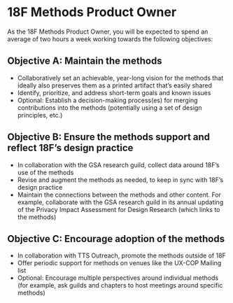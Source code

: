 # 18F Methods Product Owner

As the 18F Methods Product Owner, you will be expected to spend an average of two hours a week working towards the following objectives:

## Objective A: Maintain the methods

- Collaboratively set an achievable, year-long vision for the methods that ideally also preserves them as a printed artifact that’s easily shared
- Identify, prioritize, and address short-term goals and known issues
- Optional: Establish a decision-making process(es) for merging contributions into the methods (potentially using a set of design principles, etc.)

## Objective B: Ensure the methods support and reflect 18F’s design practice

- In collaboration with the GSA research guild, collect data around 18F’s use of the methods
- Revise and augment the methods as needed, to keep in sync with 18F’s design practice
- Maintain the connections between the methods and other content. For example, collaborate with the GSA research guild in its annual updating of the Privacy Impact Assessment for Design Research (which links to the methods)

## Objective C: Encourage adoption of the methods

- In collaboration with TTS Outreach, promote the methods outside of 18F
- Offer periodic support for methods on venues like the UX-COP Mailing list
- Optional: Encourage multiple perspectives around individual methods (for example, ask guilds and chapters to host meetings around specific methods)
